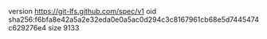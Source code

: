 version https://git-lfs.github.com/spec/v1
oid sha256:f6bfa8e42a5a2e32eda0e0a5ac0d294c3c8167961cb68e5d7445474c629276e4
size 9133
